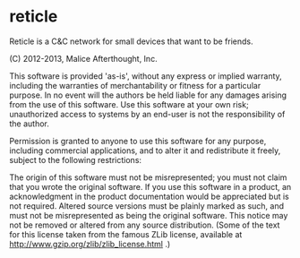 reticle
=======

Reticle is a C&amp;C network for small devices that want to be friends.



(C) 2012-2013, Malice Afterthought, Inc.

This software is provided 'as-is', without any express or implied warranty, including the warranties of merchantability or fitness for a particular purpose. In no event will the authors be held liable for any damages arising from the use of this software. Use this software at your own risk; unauthorized access to systems by an end-user is not the responsibility of the author.

Permission is granted to anyone to use this software for any purpose, including commercial applications, and to alter it and redistribute it freely, subject to the following restrictions:

The origin of this software must not be misrepresented; you must not claim that you wrote the original software. If you use this software in a product, an acknowledgment in the product documentation would be appreciated but is not required.
Altered source versions must be plainly marked as such, and must not be misrepresented as being the original software.
This notice may not be removed or altered from any source distribution.
(Some of the text for this license taken from the famous ZLib license, available at http://www.gzip.org/zlib/zlib_license.html .)
